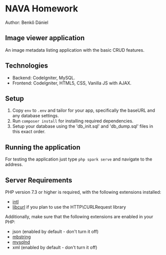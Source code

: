 # NAVA Homework

Author: Benkő Dániel

## Image viewer application

An image metadata listing application with the basic CRUD features.

## Technologies

- Backend: CodeIgniter, MySQL.
- Frontend: CodeIgniter, HTML5, CSS, Vanilla JS with AJAX.

## Setup

1. Copy `env` to `.env` and tailor for your app, specifically the baseURL
and any database settings.
2. Run `composer install` for installing required dependencies.
3. Setup your database using the 'db_init.sql' and 'db_dump.sql' files in this exact order.

## Running the application

For testing the application just type `php spark serve` and navigate to the address.

## Server Requirements

PHP version 7.3 or higher is required, with the following extensions installed:

- [intl](http://php.net/manual/en/intl.requirements.php)
- [libcurl](http://php.net/manual/en/curl.requirements.php) if you plan to use the HTTP\CURLRequest library

Additionally, make sure that the following extensions are enabled in your PHP:

- json (enabled by default - don't turn it off)
- [mbstring](http://php.net/manual/en/mbstring.installation.php)
- [mysqlnd](http://php.net/manual/en/mysqlnd.install.php)
- xml (enabled by default - don't turn it off)
